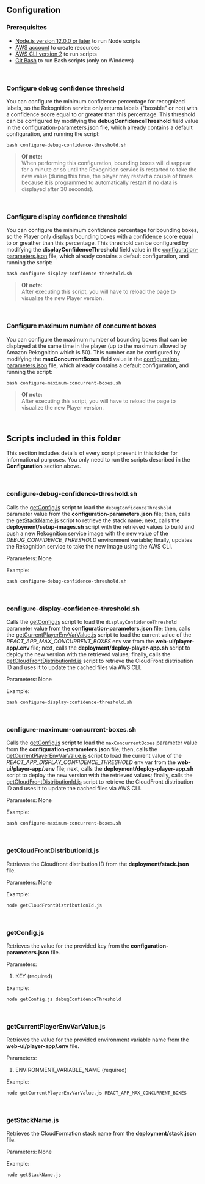 ## Configuration

### Prerequisites

* [Node.js version 12.0.0 or later](https://nodejs.org/) to run Node scripts
* [AWS account](https://aws.amazon.com/) to create resources
* [AWS CLI version 2](https://docs.aws.amazon.com/cli/latest/userguide/install-cliv2.html) to run scripts
* [Git Bash](https://git-scm.com/) to run Bash scripts (only on Windows)

<br>

### Configure debug confidence threshold

You can configure the minimum confidence percentage for recognized labels, so the Rekognition service only returns labels ("boxable" or not) with a confidence score equal to or greater than this percentage. This threshold can be configured by modifying the **debugConfidenceThreshold** field value in the [configuration-parameters.json](configuration-parameters.json) file, which already contains a default configuration, and running the script:

```shell
bash configure-debug-confidence-threshold.sh
```

> **Of note:**<br>
> When performing this configuration, bounding boxes will disappear for a minute or so until the Rekognition service is restarted to take the new value (during this time, the player may restart a couple of times because it is programmed to automatically restart if no data is displayed after 30 seconds).

<br>

### Configure display confidence threshold

You can configure the minimum confidence percentage for bounding boxes, so the Player only displays bounding boxes with a confidence score equal to or greather than this percentage. This threshold can be configured by modifying the **displayConfidenceThreshold** field value in the [configuration-parameters.json](configuration-parameters.json) file, which already contains a default configuration, and running the script:

```shell
bash configure-display-confidence-threshold.sh
```

> **Of note:**<br>
> After executing this script, you will have to reload the page to visualize the new Player version.

<br>

### Configure maximum number of concurrent boxes

You can configure the maximum number of bounding boxes that can be displayed at the same time in the player (up to the maximum allowed by Amazon Rekognition which is 50). This number can be configured by modifying the **maxConcurrentBoxes** field value in the [configuration-parameters.json](configuration-parameters.json) file, which already contains a default configuration, and running the script:

```shell
bash configure-maximum-concurrent-boxes.sh
```

> **Of note:**<br>
> After executing this script, you will have to reload the page to visualize the new Player version.

<br>

## Scripts included in this folder

This section includes details of every script present in this folder for informational purposes. You only need to run the scripts described in the **Configuration** section above.

<br>

### configure-debug-confidence-threshold.sh

Calls the [getConfig.js](#getConfigjs) script to load the `debugConfidenceThreshold` parameter value from the **configuration-parameters.json** file; then, calls the [getStackName.js](#getStackNamejs) script to retrieve the stack name; next, calls the **deployment/setup-images.sh** script with the retrieved values to build and push a new Rekognition service image with the new value of the *DEBUG_CONFIDENCE_THRESHOLD* environment variable; finally, updates the Rekognition service to take the new image using the AWS CLI.

Parameters: None

Example:

```shell
bash configure-debug-confidence-threshold.sh
```

<br>

### configure-display-confidence-threshold.sh

Calls the [getConfig.js](#getConfigjs) script to load the `displayConfidenceThreshold` parameter value from the **configuration-parameters.json** file; then, calls the [getCurrentPlayerEnvVarValue.js](#getCurrentPlayerEnvVarValuejs) script to load the current value of the *REACT_APP_MAX_CONCURRENT_BOXES* env var from the **web-ui/player-app/.env** file; next, calls the **deployment/deploy-player-app.sh** script to deploy the new version with the retrieved values; finally, calls the [getCloudFrontDistributionId.js](#getCloudFrontDistributionIdjs) script to retrieve the CloudFront distribution ID and uses it to update the cached files via AWS CLI.

Parameters: None

Example:

```shell
bash configure-display-confidence-threshold.sh
```

<br>

### configure-maximum-concurrent-boxes.sh

Calls the [getConfig.js](#getConfigjs) script to load the `maxConcurrentBoxes` parameter value from the **configuration-parameters.json** file; then, calls the [getCurrentPlayerEnvVarValue.js](#getCurrentPlayerEnvVarValuejs) script to load the current value of the *REACT_APP_DISPLAY_CONFIDENCE_THRESHOLD* env var from the **web-ui/player-app/.env** file; next, calls the **deployment/deploy-player-app.sh** script to deploy the new version with the retrieved values; finally, calls the [getCloudFrontDistributionId.js](#getCloudFrontDistributionIdjs) script to retrieve the CloudFront distribution ID and uses it to update the cached files via AWS CLI.

Parameters: None

Example:

```shell
bash configure-maximum-concurrent-boxes.sh
```

<br>

### getCloudFrontDistributionId.js

Retrieves the Cloudfront distribution ID from the **deployment/stack.json** file.

Parameters: None

Example:

```shell
node getCloudFrontDistributionId.js
```

<br>

### getConfig.js

Retrieves the value for the provided key from the **configuration-parameters.json** file.

Parameters:
1) KEY (required)

Example:

```shell
node getConfig.js debugConfidenceThreshold
```

<br>

### getCurrentPlayerEnvVarValue.js

Retrieves the value for the provided environment variable name from the **web-ui/player-app/.env** file.

Parameters:
1) ENVIRONMENT_VARIABLE_NAME (required)

Example:

```shell
node getCurrentPlayerEnvVarValue.js REACT_APP_MAX_CONCURRENT_BOXES
```

<br>

### getStackName.js

Retrieves the CloudFormation stack name from the **deployment/stack.json** file.

Parameters: None

Example:

```shell
node getStackName.js
```
